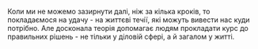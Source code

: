 Коли ми не можемо зазирнути далі, ніж за кілька кроків, то покладаємося на удачу - на життєві течії, які можуть вивести нас куди потрібно. Але досконала теорія допомагає людям прокладати курс до правильних рішень - не тільки у діловій сфері, а й загалом у житті.